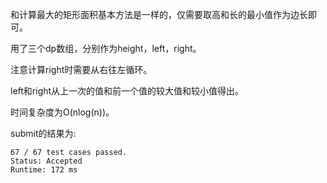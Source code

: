 和计算最大的矩形面积基本方法是一样的，仅需要取高和长的最小值作为边长即可。

用了三个dp数组，分别作为height，left，right。

注意计算right时需要从右往左循环。

left和right从上一次的值和前一个值的较大值和较小值得出。

时间复杂度为O(nlog(n))。

submit的结果为:
```
67 / 67 test cases passed.
Status: Accepted
Runtime: 172 ms
```
